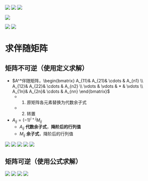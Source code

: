![](../photo/Pasted%20image%2020240617172129.png)
![](../photo/Pasted%20image%2020240617172209.png)
![](../photo/Pasted%20image%2020240618095338.png)

![](../photo/Pasted%20image%2020240618095310.png)

![](../photo/Pasted%20image%2020240617172830.png)
![](../photo/Pasted%20image%2020240617172805.png)
# 求伴随矩阵
## 矩阵不可逆（使用定义求解）
- $A^*伴随矩阵，\begin{bmatrix}  A_{11}& A_{21}& \cdots  & A_{n1} \\  A_{12}& A_{22}& \cdots  & A_{n2} \\  \vdots & \vdots & * & \vdots \\  A_{1n}& A_{2n}& \cdots  & A_{nn} \end{bmatrix}$
	- 1. 原矩阵各元素替换为代数余子式
	- 2. 转置
- $A_{ij}=(-1)^{i+j}M_{ij}$
	- $A_{ij}$ **代数余子式**，**降阶后的行列值**
	- $M_{ij}$ **余子式**，降阶后的行列值

![](../photo/Pasted%20image%2020240617183838.png)
![](../photo/Pasted%20image%2020240617183858.png)
![](../photo/Pasted%20image%2020240617183927.png)
![](../photo/Pasted%20image%2020240617184021.png)
![](../photo/Pasted%20image%2020240617184142.png)
## 矩阵可逆（使用公式求解）

![](../photo/Pasted%20image%2020240617172738.png)
![](../photo/Pasted%20image%2020240617172334.png)
![](../photo/Pasted%20image%2020240617172308.png)
![](../photo/Pasted%20image%2020240617172321.png)

#